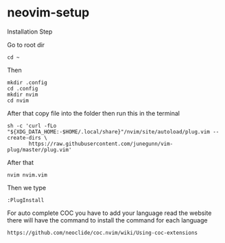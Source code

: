# neovim-setup

Installation Step

Go to root dir

```
cd ~
```

Then
```
mkdir .config
cd .config
mkdir nvim
cd nvim
```
After that copy file into the folder then run this in the terminal
```
sh -c 'curl -fLo "${XDG_DATA_HOME:-$HOME/.local/share}"/nvim/site/autoload/plug.vim --create-dirs \
       https://raw.githubusercontent.com/junegunn/vim-plug/master/plug.vim'
```
After that 
```
nvim nvim.vim
```
Then we type
```
:PlugInstall
```
For auto complete COC you have to add your language read the website there will have the command to install the command for each language
```
https://github.com/neoclide/coc.nvim/wiki/Using-coc-extensions
```
